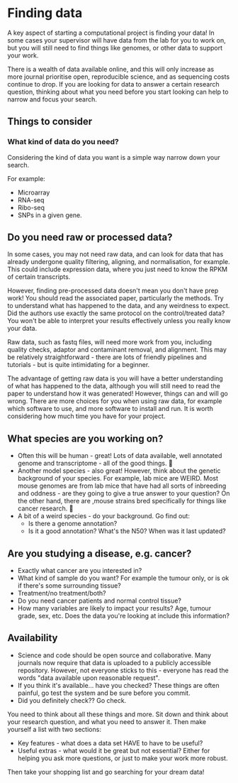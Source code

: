 # Finding data

A key aspect of starting a computational project is finding your data!
In some cases your supervisor will have data from the lab for you to work on, but you will still need to find things like genomes, or other data to support your work.

There is a wealth of data available online, and this will only increase as more journal prioritise open, reproducible science, and as sequencing costs continue to drop.
If you are looking for data to answer a certain research question, thinking about what you need before you start looking can help to narrow and focus your search.

## Things to consider

### What kind of data do you need?

Considering the kind of data you want is a simple way narrow down your search.

For example:

* Microarray
* RNA-seq
* Ribo-seq
* SNPs in a given gene.

## Do you need raw or processed data?

In some cases, you may not need raw data, and can look for data that has already undergone quality filtering, aligning, and normalisation, for example. This could include expression data, where you just need to know the RPKM of certain transcripts.

However, finding pre-processed data doesn't mean you don't have prep work!
You should read the associated paper, particularly the methods.
Try to understand what has happened to the data, and any weirdness to expect.
Did the authors use exactly the same protocol on the control/treated data?
You won't be able to interpret your results effectively unless you really know your data.

Raw data, such as fastq files, will need more work from you, including quality checks, adaptor and contaminant removal, and alignment.
This may be relatively straightforward - there are lots of friendly pipelines and tutorials - but is quite intimidating for a beginner.

The advantage of getting raw data is you will have a better understanding of what has happened to the data, although you will still need to read the paper to understand how it was generated!
However, things can and will go wrong.
There are more choices for you when using raw data, for example which software to use, and more software to install and run.
It is worth considering how much time you have for your project.

## What species are you working on?

* Often this will be human - great! Lots of data available, well annotated genome and transcriptome - all of the good things. 💃
* Another model species - also great! However, think about the genetic background of your species. For example, lab mice are WEIRD. Most mouse genomes are from lab mice that have had all sorts of inbreeding and oddness - are they going to give a true answer to your question? On the other hand, there are ,mouse strains bred specifically for things like cancer research. 🐁
* A bit of a weird species - do your background. Go find out:
  * Is there a genome annotation?
  * Is it a good annotation? What's the N50? When was it last updated?

## Are you studying a disease, e.g. cancer?

* Exactly what cancer are you interested in?
* What kind of sample do you want? For example the tumour only, or is ok if there's some surrounding tissue?
* Treatment/no treatment/both?
* Do you need cancer patients and normal control tissue?
* How many variables are likely to impact your results? Age, tumour grade, sex, etc. Does the data you're looking at include this information?

## Availability

* Science and code should be open source and collaborative. Many journals now require that data is uploaded to a publicly accessible repository. However, not everyone sticks to this - everyone has read the words "data available upon reasonable request".
* If you think it's available... have you checked? These things are often painful, go test the system and be sure before you commit.
* Did you definitely check?? Go check.

You need to think about all these things and more. Sit down and think about your research question, and what you need to answer it. Then make yourself a list with two sections:

* Key features - what does a data set HAVE to have to be useful?
* Useful extras - what would it be great but not essential? Either for helping you ask more questions, or just to make your work more robust.

Then take your shopping list and go searching for your dream data!
